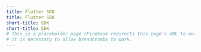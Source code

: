 ```yaml
---
title: Flutter SDK
title: Flutter SDK
short-title: SDK
short-title: SDK
# This is a placeholder page (Firebase redirects this page's URL to another);
# it is necessary to allow breadcrumbs to work.
---
```

